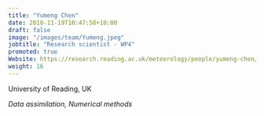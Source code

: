 ```yaml
---
title: "Yumeng Chen"
date: 2018-11-19T10:47:58+10:00
draft: false
image: "/images/team/Yumeng.jpeg"
jobtitle: "Research scientist - WP4"
promoted: true
Website: https://research.reading.ac.uk/meteorology/people/yumeng-chen/
weight: 16
---
```


University of Reading, UK

*Data assimilation, Numerical methods*
